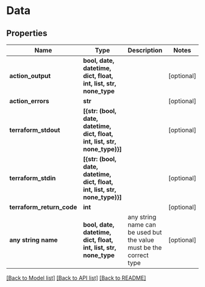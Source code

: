 # Data


## Properties
Name | Type | Description | Notes
------------ | ------------- | ------------- | -------------
**action_output** | **bool, date, datetime, dict, float, int, list, str, none_type** |  | [optional] 
**action_errors** | **str** |  | [optional] 
**terraform_stdout** | **[{str: (bool, date, datetime, dict, float, int, list, str, none_type)}]** |  | [optional] 
**terraform_stdin** | **[{str: (bool, date, datetime, dict, float, int, list, str, none_type)}]** |  | [optional] 
**terraform_return_code** | **int** |  | [optional] 
**any string name** | **bool, date, datetime, dict, float, int, list, str, none_type** | any string name can be used but the value must be the correct type | [optional]

[[Back to Model list]](../README.md#documentation-for-models) [[Back to API list]](../README.md#documentation-for-api-endpoints) [[Back to README]](../README.md)


